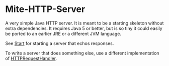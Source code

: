 # Mite-HTTP-Server
A very simple Java HTTP server. It is meant to be a starting skeleton without
extra dependencies. It requires Java 5 or better, but is so tiny it could easily
be ported to an earlier JRE or a different JVM language.

See [Start](src/main/java/mite/Start.java) for starting a server that echos responses.

To write a server that does something else, use a different implementation of [HTTPRequestHandler](src/main/java/mite/HTTPRequestHandler.java).
